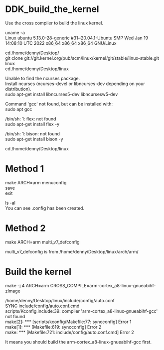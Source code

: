 # DDK_build_the_kernel
Use the cross compiler to build the linux kernel. &nbsp;

uname -a <br/>
Linux ubuntu 5.13.0-28-generic #31~20.04.1-Ubuntu SMP Wed Jan 19 14:08:10 UTC 2022 x86_64 x86_64 x86_64 GNU/Linux &nbsp;

cd /home/denny/Desktop/ <br/>
git clone git://git.kernel.org/pub/scm/linux/kernel/git/stable/linux-stable.git linux <br/>
cd /home/denny/Desktop/linux &nbsp;

Unable to find the ncurses package. <br/>
Install ncurses (ncurses-devel or libncurses-dev depending on your distribution). <br/>
sudo apt-get install libncurses5-dev libncursesw5-dev  &nbsp;

Command 'gcc' not found, but can be installed with: <br/>
sudo apt gcc &nbsp;

/bin/sh: 1: flex: not found <br/>
sudo apt-get install flex -y &nbsp;

/bin/sh: 1: bison: not found <br/>
sudo apt-get install bison -y &nbsp;

cd /home/denny/Desktop/linux &nbsp;

# Method 1
make ARCH=arm menuconfig <br/>
save <br/>
exit &nbsp;

ls -al <br/>
You can see .config has been created. &nbsp;

# Method 2
make ARCH=arm multi_v7_defconfig &nbsp;

multi_v7_defconfig is from /home/denny/Desktop/linux/arch/arm/ &nbsp;

# Build the kernel
make -j 4 ARCH=arm CROSS_COMPILE=arm-cortex_a8-linux-gnueabihf- zImage &nbsp;

/home/denny/Desktop/linux/include/config/auto.conf <br/>
  SYNC    include/config/auto.conf.cmd <br/>
scripts/Kconfig.include:39: compiler 'arm-cortex_a8-linux-gnueabihf-gcc' not found <br/>
make[2]: *** [scripts/kconfig/Makefile:77: syncconfig] Error 1 <br/>
make[1]: *** [Makefile:619: syncconfig] Error 2 <br/>
make: *** [Makefile:721: include/config/auto.conf.cmd] Error 2 &nbsp;

It means you should build the arm-cortex_a8-linux-gnueabihf-gcc first. &nbsp;
